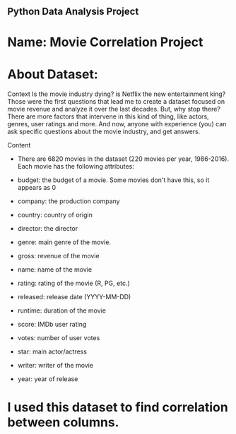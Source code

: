 ## Python Data Analysis Project
# Name: Movie Correlation Project
# About Dataset:
Context
Is the movie industry dying? is Netflix the new entertainment king? Those were the first questions that lead me to create a dataset
focused on movie revenue and analyze it over the last decades. But, why stop there? There are more factors that intervene in this
kind of thing, like actors, genres, user ratings and more. And now, anyone with experience (you) can ask specific questions about the
movie industry, and get answers.

Content
- There are 6820 movies in the dataset (220 movies per year, 1986-2016). Each movie has the following attributes:

- budget: the budget of a movie. Some movies don't have this, so it appears as 0

- company: the production company

- country: country of origin

- director: the director

- genre: main genre of the movie.

- gross: revenue of the movie

- name: name of the movie

- rating: rating of the movie (R, PG, etc.)

- released: release date (YYYY-MM-DD)

- runtime: duration of the movie

- score: IMDb user rating

- votes: number of user votes

- star: main actor/actress

- writer: writer of the movie

- year: year of release

# I used this dataset to find correlation between columns.



